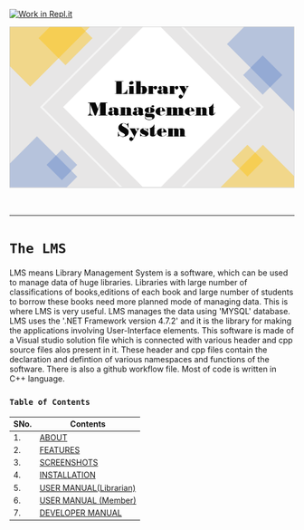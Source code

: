 [![Work in Repl.it](https://classroom.github.com/assets/work-in-replit-14baed9a392b3a25080506f3b7b6d57f295ec2978f6f33ec97e36a161684cbe9.svg)](https://classroom.github.com/online_ide?assignment_repo_id=402078&assignment_repo_type=GroupAssignmentRepo)
<p align="center">
<img src="https://github.com/SAHIL150602/LMS-readme/blob/main/LMs%20title.PNG">
</p>    <br>

---

# `The LMS`

LMS means Library Management System is a software, which can be used to manage data of huge libraries. Libraries with large number of classifications of books,editions of each book and large number of students to borrow these books need more planned mode of managing data. This is where LMS is very useful. LMS manages the data using 'MYSQL' database. LMS uses the '.NET Framework version 4.7.2' and it is the library for making the applications involving User-Interface elements. This software is made of a Visual studio solution file which is connected with various header and cpp source files alos present in it. These header and cpp files contain the declaration and defintion of various namespaces and functions of the software. There is also a github workflow file. Most of code is written in C++ language.  

### `Table of Contents`
| SNo. | **Contents** |
| ---  | ---------    |
| 1.   | [ABOUT](https://github.com/IITH-CS1023/cs1023-sdf-project-team-4/blob/main/docs/About.md)|
| 2.   | [FEATURES](https://github.com/IITH-CS1023/cs1023-sdf-project-team-4/blob/main/docs/Features.md)|
| 3.   | [SCREENSHOTS](https://github.com/IITH-CS1023/cs1023-sdf-project-team-4/blob/main/docs/Screenshots.md)|
| 4.   | [INSTALLATION](https://github.com/IITH-CS1023/cs1023-sdf-project-team-4/blob/main/docs/Installation.md)|
| 5.   | [USER MANUAL(Librarian)](https://github.com/IITH-CS1023/cs1023-sdf-project-team-4/blob/main/docs/User-Manual-(Librarian).md)|
| 6.   | [USER MANUAL (Member)](https://github.com/IITH-CS1023/cs1023-sdf-project-team-4/blob/main/docs/User-Manual-(Member).md)|
| 7.   | [DEVELOPER MANUAL](https://github.com/IITH-CS1023/cs1023-sdf-project-team-4/blob/main/docs/Developer-Manual.md)|

